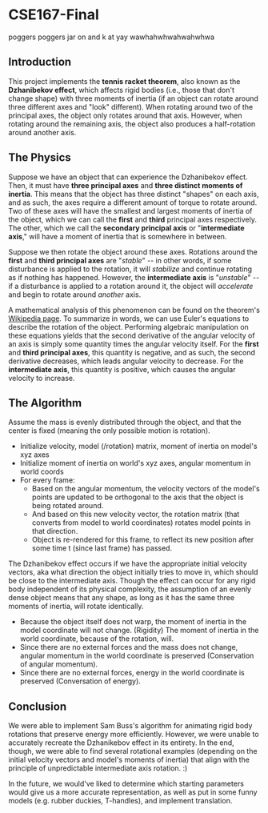 # CSE167-Final

poggers poggers jar on and k at yay wawhahwhwahwahwhwa

## Introduction

This project implements the **tennis racket theorem**, also known as the **Dzhanibekov effect**, which affects rigid bodies (i.e., those that don't change shape) with three moments of inertia (if an object can rotate around three different axes and "look" different). When rotating around two of the principal axes, the object only rotates around that axis. However, when rotating around the remaining axis, the object also produces a half-rotation around another axis.

## The Physics

Suppose we have an object that can experience the Dzhanibekov effect. Then, it must have **three principal axes** and **three distinct moments of inertia**. This means that the object has three distinct "shapes" on each axis, and as such, the axes require a different amount of torque to rotate around. Two of these axes will have the smallest and largest moments of inertia of the object, which we can call the **first** and **third** principal axes respectively. The other, which we call the **secondary principal axis** or "**intermediate axis**," will have a moment of inertia that is somewhere in between. 

Suppose we then rotate the object around these axes. Rotations around the **first** and **third principal axes** are "*stable*" -- in other words, if some disturbance is applied to the rotation, it will *stabilize* and continue rotating as if nothing has happened. However, the **intermediate axis** is "*unstable*" -- if a disturbance is applied to a rotation around it, the object will *accelerate* and begin to rotate around *another* axis.

A mathematical analysis of this phenomenon can be found on the theorem's [Wikipedia page](https://en.wikipedia.org/wiki/Tennis_racket_theorem#Theory). To summarize in words, we can use Euler's equations to describe the rotation of the object. Performing algebraic manipulation on these equations yields that the second derivative of the angular velocity of an axis is simply some quantity times the angular velocity itself. For the **first** and **third principal axes**, this quantity is negative, and as such, the second derivative decreases, which leads angular velocity to decrease. For the **intermediate axis**, this quantity is positive, which causes the angular velocity to increase.

## The Algorithm

Assume the mass is evenly distributed through the object, and that the center is fixed (meaning the only possible motion is rotation).

- Initialize velocity, model (/rotation) matrix, moment of inertia on model's xyz axes
- Initialize moment of inertia on world's xyz axes, angular momentum in world coords
- For every frame:
   - Based on the angular momentum, the velocity vectors of the model's points are updated to be orthogonal to the axis that the object is being rotated around.
   - And based on this new velocity vector, the rotation matrix (that converts from model to world coordinates) rotates model points in that direction.
   - Object is re-rendered for this frame, to reflect its new position after some time t (since last frame) has passed.

The Dzhanibekov effect occurs if we have the appropriate initial velocity vectors, aka what direction the object initially tries to move in, which should be close to the intermediate axis. Though the effect can occur for any rigid body independent of its physical complexity, the assumption of an evenly dense object means that any shape, as long as it has the same three moments of inertia, will rotate identically.

- Because the object itself does not warp, the moment of inertia in the model coordinate will not change. (Rigidity) The moment of inertia in the world coordinate, because of the rotation, will.
- Since there are no external forces and the mass does not change, angular momentum in the world coordinate is preserved (Conservation of angular momentum).
- Since there are no external forces, energy in the world coordinate is preserved (Conversation of energy).

## Conclusion

We were able to implement Sam Buss's algorithm for animating rigid body rotations that preserve energy more efficiently. However, we were unable to accurately recreate the Dzhanikebov effect in its entirety. In the end, though, we were able to find several rotational examples (depending on the initial velocity vectors and model's moments of inertia) that align with the principle of unpredictable intermediate axis rotation. :)

In the future, we would've liked to determine which starting parameters would give us a more accurate representation, as well as put in some funny models (e.g. rubber duckies, T-handles), and implement translation.
